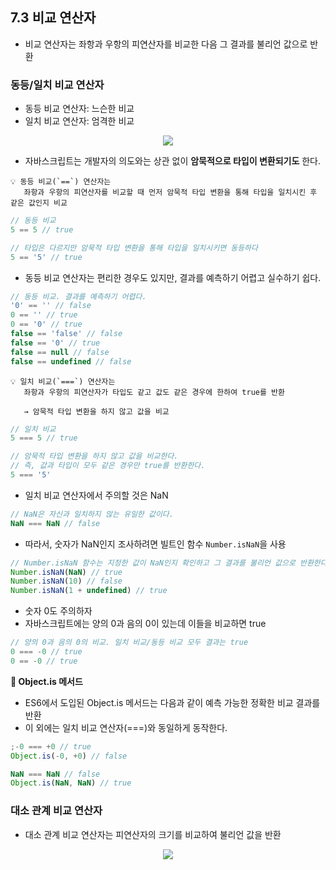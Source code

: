 ## 7.3 비교 연산자

- 비교 연산자는 좌항과 우항의 피연산자를 비교한 다음 그 결과를 불리언 값으로 반환

### 동등/일치 비교 연산자

- 동등 비교 연산자: 느슨한 비교
- 일치 비교 연산자: 엄격한 비교

<p align="center"><img src="https://blog.kakaocdn.net/dn/dOCFEU/btryy1fttXK/kcbTePV8zuX24BZDPHiXX0/img.png" /></p>

- 자바스크립트는 개발자의 의도와는 상관 없이 **암묵적으로 타입이 변환되기도** 한다.

```
💡 동등 비교(`==`) 연산자는
   좌항과 우항의 피연산자를 비교할 때 먼저 암묵적 타입 변환을 통해 타입을 일치시킨 후 같은 값인지 비교
```

```js
// 동등 비교
5 == 5 // true

// 타입은 다르지만 암묵적 타입 변환을 통해 타입을 일치시키면 동등하다
5 == '5' // true
```

- 동등 비교 연산자는 편리한 경우도 있지만, 결과를 예측하기 어렵고 실수하기 쉽다.

```js
// 동등 비교. 결과를 예측하기 어렵다.
'0' == '' // false
0 == '' // true
0 == '0' // true
false == 'false' // false
false == '0' // true
false == null // false
false == undefined // false
```

```
💡 일치 비교(`===`) 연산자는
   좌항과 우항의 피연산자가 타입도 같고 값도 같은 경우에 한하여 true를 반환

   → 암묵적 타입 변환을 하지 않고 값을 비교
```

```js
// 일치 비교
5 === 5 // true

// 암묵적 타입 변환을 하지 않고 값을 비교한다.
// 즉, 값과 타입이 모두 같은 경우만 true를 반환한다.
5 === '5'
```

- 일치 비교 연산자에서 주의할 것은 NaN

```js
// NaN은 자신과 일치하지 않는 유일한 값이다.
NaN === NaN // false
```

- 따라서, 숫자가 NaN인지 조사하려면 빌트인 함수 `Number.isNaN`을 사용

```js
// Number.isNaN 함수는 지정한 값이 NaN인지 확인하고 그 결과를 불리언 값으로 반환한다.
Number.isNaN(NaN) // true
Number.isNaN(10) // false
Number.isNaN(1 + undefined) // true
```

- 숫자 0도 주의하자
- 자바스크립트에는 양의 0과 음의 0이 있는데 이들을 비교하면 true

```js
// 양의 0과 음의 0의 비교. 일치 비교/동등 비교 모두 결과는 true
0 === -0 // true
0 == -0 // true
```

**🚦 Object.is 메서드**

- ES6에서 도입된 Object.is 메서드는 다음과 같이 예측 가능한 정확한 비교 결과를 반환
- 이 외에는 일치 비교 연산자(===)와 동일하게 동작한다.

```js
;-0 === +0 // true
Object.is(-0, +0) // false

NaN === NaN // false
Object.is(NaN, NaN) // true
```

### 대소 관계 비교 연산자

- 대소 관계 비교 연산자는 피연산자의 크기를 비교하여 불리언 값을 반환

<p align="center"><img src="https://blog.kakaocdn.net/dn/dOCFEU/btryy1fttXK/kcbTePV8zuX24BZDPHiXX0/img.png" /></p>
